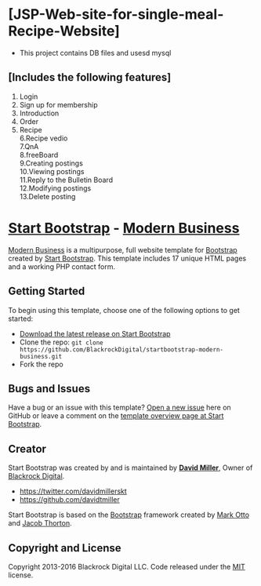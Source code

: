 
# [JSP-Web-site-for-single-meal-Recipe-Website]



* This project contains DB files and usesd mysql

## [Includes the following features]

1. Login<br>
2. Sign up for membership<br>
3. Introduction<br>
4. Order<br>
5. Recipe<br>
6.Recipe vedio<br>
7.QnA<br>
8.freeBoard<br>
9.Creating postings<br>
10.Viewing postings<br>
11.Reply to the Bulletin Board<br>
12.Modifying postings<br>
13.Delete posting

# [Start Bootstrap](http://startbootstrap.com/) - [Modern Business](http://startbootstrap.com/template-overviews/modern-business/)

[Modern Business](http://startbootstrap.com/template-overviews/modern-business/) is a multipurpose, full website template for [Bootstrap](http://getbootstrap.com/) created by [Start Bootstrap](http://startbootstrap.com/). This template includes 17 unique HTML pages and a working PHP contact form.

## Getting Started

To begin using this template, choose one of the following options to get started:
* [Download the latest release on Start Bootstrap](http://startbootstrap.com/template-overviews/modern-business/)
* Clone the repo: `git clone https://github.com/BlackrockDigital/startbootstrap-modern-business.git`
* Fork the repo

## Bugs and Issues

Have a bug or an issue with this template? [Open a new issue](https://github.com/BlackrockDigital/startbootstrap-modern-business/issues) here on GitHub or leave a comment on the [template overview page at Start Bootstrap](http://startbootstrap.com/template-overviews/modern-business/).

## Creator

Start Bootstrap was created by and is maintained by **[David Miller](http://davidmiller.io/)**, Owner of [Blackrock Digital](http://blackrockdigital.io/).

* https://twitter.com/davidmillerskt
* https://github.com/davidtmiller

Start Bootstrap is based on the [Bootstrap](http://getbootstrap.com/) framework created by [Mark Otto](https://twitter.com/mdo) and [Jacob Thorton](https://twitter.com/fat).

## Copyright and License

Copyright 2013-2016 Blackrock Digital LLC. Code released under the [MIT](https://github.com/BlackrockDigital/startbootstrap-modern-business/blob/gh-pages/LICENSE) license.
